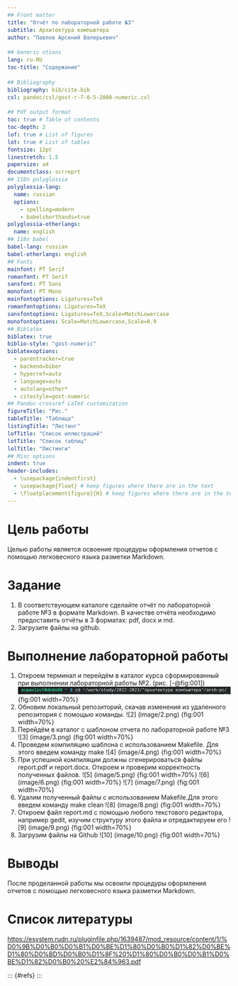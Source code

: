 ```yaml
---
## Front matter
title: "Отчёт по лабораторной работе №3"
subtitle: Архитектура компьютера
author: "Павлов Арсений Валерьевич"

## Generic otions
lang: ru-RU
toc-title: "Содержание"

## Bibliography
bibliography: bib/cite.bib
csl: pandoc/csl/gost-r-7-0-5-2008-numeric.csl

## Pdf output format
toc: true # Table of contents
toc-depth: 2
lof: true # List of figures
lot: true # List of tables
fontsize: 12pt
linestretch: 1.5
papersize: a4
documentclass: scrreprt
## I18n polyglossia
polyglossia-lang:
  name: russian
  options:
	- spelling=modern
	- babelshorthands=true
polyglossia-otherlangs:
  name: english
## I18n babel
babel-lang: russian
babel-otherlangs: english
## Fonts
mainfont: PT Serif
romanfont: PT Serif
sansfont: PT Sans
monofont: PT Mono
mainfontoptions: Ligatures=TeX
romanfontoptions: Ligatures=TeX
sansfontoptions: Ligatures=TeX,Scale=MatchLowercase
monofontoptions: Scale=MatchLowercase,Scale=0.9
## Biblatex
biblatex: true
biblio-style: "gost-numeric"
biblatexoptions:
  - parentracker=true
  - backend=biber
  - hyperref=auto
  - language=auto
  - autolang=other*
  - citestyle=gost-numeric
## Pandoc-crossref LaTeX customization
figureTitle: "Рис."
tableTitle: "Таблица"
listingTitle: "Листинг"
lofTitle: "Список иллюстраций"
lotTitle: "Список таблиц"
lolTitle: "Листинги"
## Misc options
indent: true
header-includes:
  - \usepackage{indentfirst}
  - \usepackage{float} # keep figures where there are in the text
  - \floatplacement{figure}{H} # keep figures where there are in the text
---
```


# Цель работы
Целью работы является освоение процедуры оформления отчетов с помощью
легковесного языка разметки Markdown.
# Задание
1. В соответствующем каталоге сделайте отчёт по лабораторной работе №3
в формате Markdown. В качестве отчёта необходимо предоставить отчёты
в 3 форматах: pdf, docx и md.
2. Загрузите файлы на github.
# Выполнение лабораторной работы
1. Откроем терминал и перейдём в каталог курса сформированный при выполнении
лабораторной работы №2. (рис. [-@fig:001])
![Открытие каталога курса](image/1.png) {fig:001 width=70%}
2. Обновим локальный репозиторий, скачав изменения из удаленного
репозитория с помощью команды.
![2] (image/2.png) {fig:001 width=70%}
3. Перейдём в каталог с шаблоном отчета по лабораторной работе №3
![3] (image/3.png) {fig:001 width=70%}
4. Проведем компиляцию шаблона с использованием Makefile. Для
этого введем команду make 
![4] (image/4.png) {fig:001 width=70%}
5. При успешной компиляции должны сгенерироваться файлы
report.pdf и report.docx. Откроем и проверим корректность
полученных файлов. 
![5] (image/5.png) {fig:001 width=70%} 
![6] (image/6.png) {fig:001 width=70%}
![7] (image/7.png) {fig:001 width=70%}
6. Удалим полученный файлы с использованием Makefile.Для этого
введем команду make clean 
![8] (image/8.png) {fig:001 width=70%}
7. Откроем файл report.md c помощью любого текстового редактора,
например gedit, изучим структуру этого файла и отредактируем его 
![9] (image/9.png) {fig:001 width=70%}
8. Загрузим файлы на Github
![10] (image/10.png) {fig:001 width=70%}
# Выводы
После проделанной работы мы освоили процедуры оформления отчетов с помощью легковесного языка разметки Markdown.
# Список литературы
https://esystem.rudn.ru/pluginfile.php/1639487/mod_resource/content/1/%D0%9B%D0%B0%D0%B1%D0%BE%D1%80%D0%B0%D1%82%D0%BE%D1%80%D0%BD%D0%B0%D1%8F%20%D1%80%D0%B0%D0%B1%D0%BE%D1%82%D0%B0%20%E2%84%963.pdf

::: {#refs}
:::
